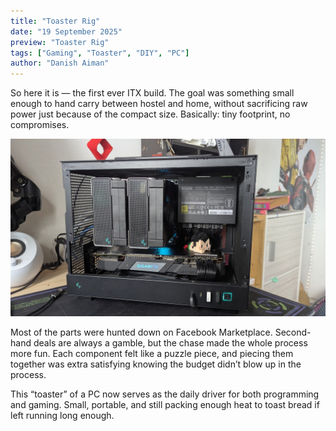 ```yaml
---
title: "Toaster Rig"
date: "19 September 2025"
preview: "Toaster Rig"
tags: ["Gaming", "Toaster", "DIY", "PC"]
author: "Danish Aiman"
---
```


So here it is — the first ever ITX build. The goal was something small enough to hand carry between hostel and home, without sacrificing raw power just because of the compact size. Basically: tiny footprint, no compromises.

![Toaster Rig](public/toaster-rig/toaster.jpg)

Most of the parts were hunted down on Facebook Marketplace. Second-hand deals are always a gamble, but the chase made the whole process more fun. Each component felt like a puzzle piece, and piecing them together was extra satisfying knowing the budget didn’t blow up in the process.

This “toaster” of a PC now serves as the daily driver for both programming and gaming. Small, portable, and still packing enough heat to toast bread if left running long enough.
